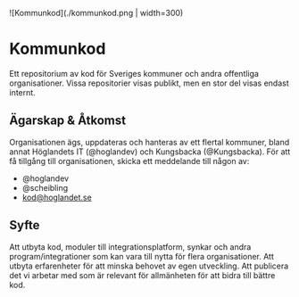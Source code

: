 ![Kommunkod](./kommunkod.png | width=300)

# Kommunkod
Ett repositorium av kod för Sveriges kommuner och andra offentliga organisationer. Vissa repositorier visas publikt, men en stor del visas endast internt.

## Ägarskap & Åtkomst
Organisationen ägs, uppdateras och hanteras av ett flertal kommuner, bland annat Höglandets IT (@hoglandev) och Kungsbacka (@Kungsbacka). För att få tillgång till organisationen, skicka ett meddelande till någon av:
- @hoglandev
- @scheibling
- kod@hoglandet.se

## Syfte
Att utbyta kod, moduler till integrationsplatform, synkar och andra program/integrationer som kan vara till nytta för flera organisationer. Att utbyta erfarenheter för att minska behovet av egen utveckling. Att publicera det vi arbetar med som är relevant för allmänheten för att bidra till bättre kod.